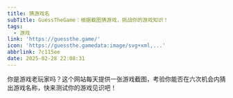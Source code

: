 ```yaml
---
title: 猜游戏名
subTitle: GuessTheGame：根据截图猜游戏，挑战你的游戏知识！
tags:
  - 游戏
link: 'https://guessthe.game/'
icon: 'https://guessthe.gamedata:image/svg+xml,...'
abbrlink: 7c115ee
date: 2025-02-28 22:08:31
---
```


你是游戏老玩家吗？这个网站每天提供一张游戏截图，考验你能否在六次机会内猜出游戏名称，快来测试你的游戏见识吧！